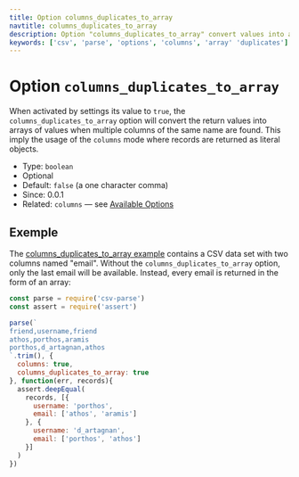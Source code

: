 ```yaml
---
title: Option columns_duplicates_to_array
navtitle: columns_duplicates_to_array
description: Option "columns_duplicates_to_array" convert values into an array of values for duplicated column names.
keywords: ['csv', 'parse', 'options', 'columns', 'array' 'duplicates']
---
```


# Option `columns_duplicates_to_array`

When activated by settings its value to `true`, the `columns_duplicates_to_array` option will convert the return values into arrays of values when multiple columns of the same name are found. This imply the usage of the `columns` mode where records are returned as literal objects.

* Type: `boolean`
* Optional
* Default: `false` (a one character comma)
* Since: 0.0.1
* Related: `columns` &mdash; see [Available Options](/parse/options/#available-options)

## Exemple

The [columns_duplicates_to_array example](https://github.com/adaltas/node-csv-parse/blob/master/samples/option.columns_duplicates_to_array.true.js) contains a CSV data set with two columns named "email". Without the `columns_duplicates_to_array` option, only the last email will be available. Instead, every email is returned in the form of an array:

```js
const parse = require('csv-parse')
const assert = require('assert')

parse(`
friend,username,friend
athos,porthos,aramis
porthos,d_artagnan,athos
`.trim(), {
  columns: true,
  columns_duplicates_to_array: true
}, function(err, records){
  assert.deepEqual(
    records, [{
      username: 'porthos',
      email: ['athos', 'aramis']
    }, {
      username: 'd_artagnan',
      email: ['porthos', 'athos']
    }]
  )
})
```
